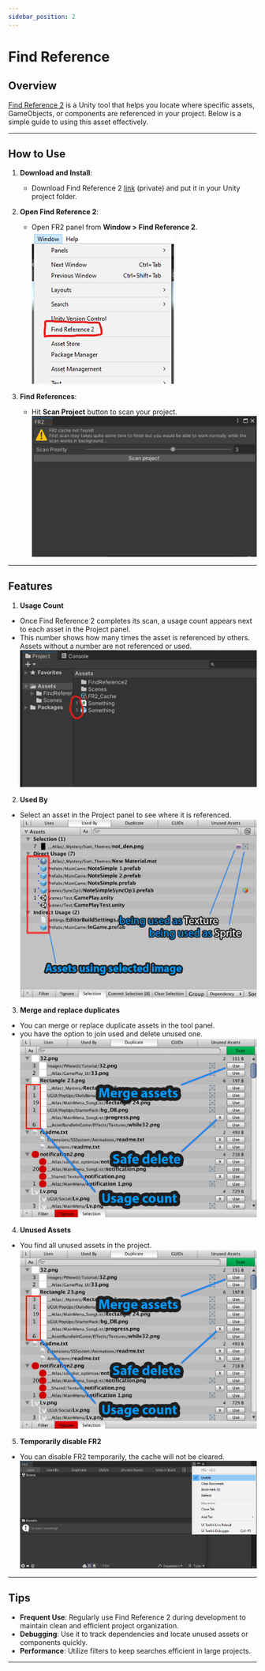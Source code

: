```yaml
---
sidebar_position: 2
---
```


# Find Reference

## Overview

[Find Reference 2](<(https://assetstore.unity.com/packages/tools/utilities/find-reference-2-59092).>) is a Unity tool that helps you locate where specific assets, GameObjects, or components are referenced in your project. Below is a simple guide to using this asset effectively.

---

## How to Use

1. **Download and Install**:

   - Download Find Reference 2 [link](https://drive.google.com/file/d/1VtQQA7imnNo8b6C4KOARxkwp4eIm5Rxf/view?usp=drive_link) (private) and put it in your Unity project folder.

2. **Open Find Reference 2**:

   - Open FR2 panel from **Window > Find Reference 2**.
     ![FR2 Panel](img\find-reference\image1.png)

3. **Find References**:

   - Hit **Scan Project** button to scan your project.
     ![Scan Project](img\find-reference\image2.png)

---

## Features

1. **Usage Count**

- Once Find Reference 2 completes its scan, a usage count appears next to each asset in the Project panel.
- This number shows how many times the asset is referenced by others. Assets without a number are not referenced or used.
  ![Usage Count](img\find-reference\image3.png)

2. **Used By**

- Select an asset in the Project panel to see where it is referenced.
  ![Used By](img\find-reference\image4.png)

3. **Merge and replace duplicates**

- You can merge or replace duplicate assets in the tool panel.
- you have the option to join used and delete unused one.
  ![Merge and replace duplicates](img\find-reference\image5.png)

4. **Unused Assets**

- You find all unused assets in the project.
  ![Merge and replace duplicates](img\find-reference\image5.png)

5. **Temporarily disable FR2**

- You can disable FR2 temporarily, the cache will not be cleared.
  ![Temporarily disable](img\find-reference\image6.png)

---

## Tips

- **Frequent Use**: Regularly use Find Reference 2 during development to maintain clean and efficient project organization.
- **Debugging**: Use it to track dependencies and locate unused assets or components quickly.
- **Performance**: Utilize filters to keep searches efficient in large projects.

---
